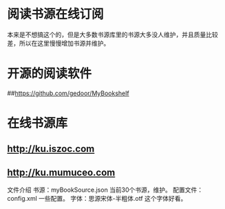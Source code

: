 # 阅读书源在线订阅
本来是不想搞这个的，但是大多数书源库里的书源大多没人维护，并且质量比较差，所以在这里慢慢增加书源并维护。

# 开源的阅读软件
##https://github.com/gedoor/MyBookshelf

# 在线书源库
## http://ku.iszoc.com
## http://ku.mumuceo.com

文件介绍
书源：myBookSource.json 当前30个书源，维护。
配置文件：config.xml 一些配置。
字体：思源宋体-半粗体.otf 这个字体好看。
